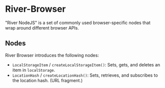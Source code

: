 River-Browser
=============

"River NodeJS" is a set of commonly used browser-specific nodes that wrap 
around different browser APIs.

Nodes
-----

River Browser introduces the following nodes:

* `LocalStorageItem` / `createLocalStorageItem()`: Sets, gets, and deletes an 
item in `localStorage`.
* `LocationHash` / `createLocationHash()`: Sets, retrieves, and subscribes to 
the location hash. (URL fragment.)
